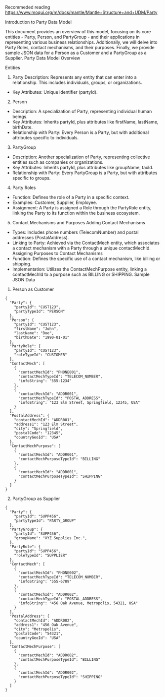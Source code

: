 Recommeded reading
https://www.moqui.org/m/docs/mantle/Mantle+Structure+and+UDM/Party

Introduction to Party Data Model

This document provides an overview of this model, focusing on its core entities - Party, Person, and PartyGroup - and their applications in representing various business relationships. Additionally, we will delve into Party Roles, contact mechanisms, and their purposes. Finally, we provide sample JSON data for a Person as a Customer and a PartyGroup as a Supplier.
Party Data Model Overview

Entities
1. Party
Description: Represents any entity that can enter into a relationship. This includes individuals, groups, or organizations.
* Key Attributes: Unique identifier (partyId).
2. Person
* Description: A specialization of Party, representing individual human beings.
* Key Attributes: Inherits partyId, plus attributes like firstName, lastName, birthDate.
* Relationship with Party: Every Person is a Party, but with additional attributes specific to individuals.
3. PartyGroup
* Description: Another specialization of Party, representing collective entities such as companies or organizations.
* Key Attributes: Inherits partyId, plus attributes like groupName, taxId.
* Relationship with Party: Every PartyGroup is a Party, but with attributes specific to groups.
4. Party Roles
* Function: Defines the role of a Party in a specific context.
* Examples: Customer, Supplier, Employee.
* Assignment: A Party is assigned a Role through the PartyRole entity, linking the Party to its function within the business ecosystem.
5. Contact Mechanisms and Purposes
Adding Contact Mechanisms
* Types: Includes phone numbers (TelecomNumber) and postal addresses (PostalAddress).
* Linking to Party: Achieved via the ContactMech entity, which associates a contact mechanism with a Party through a unique contactMechId.
Assigning Purposes to Contact Mechanisms
* Function: Defines the specific use of a contact mechanism, like billing or shipping.
* Implementation: Utilizes the ContactMechPurpose entity, linking a contactMechId to a purpose such as BILLING or SHIPPING.
Sample JSON Data
1. Person as Customer
```
{
  "Party": {
    "partyId": "CUST123",
    "partyTypeId": "PERSON"
  },
  "Person": {
    "partyId": "CUST123",
    "firstName": "John",
    "lastName": "Doe",
    "birthDate": "1990-01-01"
  },
  "PartyRole": {
    "partyId": "CUST123",
    "roleTypeId": "CUSTOMER"
  },
  "ContactMech": [
    {
      "contactMechId": "PHONE001",
      "contactMechTypeId": "TELECOM_NUMBER",
      "infoString": "555-1234"
    },
    {
      "contactMechId": "ADDR001",
      "contactMechTypeId": "POSTAL_ADDRESS",
      "infoString": "123 Elm Street, Springfield, 12345, USA"
    }
  ],
  "PostalAddress": {
    "contactMechId": "ADDR001",
    "address1": "123 Elm Street",
    "city": "Springfield",
    "postalCode": "12345",
    "countryGeoId": "USA"
  },
  "ContactMechPurpose": [
    {
      "contactMechId": "ADDR001",
      "contactMechPurposeTypeId": "BILLING"
    },
    {
      "contactMechId": "ADDR001",
      "contactMechPurposeTypeId": "SHIPPING"
    }
  ]
}
```


2. PartyGroup as Supplier
```
{
  "Party": {
    "partyId": "SUPP456",
    "partyTypeId": "PARTY_GROUP"
  },
  "PartyGroup": {
    "partyId": "SUPP456",
    "groupName": "XYZ Supplies Inc.",
  },
  "PartyRole": {
    "partyId": "SUPP456",
    "roleTypeId": "SUPPLIER"
  },
  "ContactMech": [
    {
      "contactMechId": "PHONE002",
      "contactMechTypeId": "TELECOM_NUMBER",
      "infoString": "555-6789"
    },
    {
      "contactMechId": "ADDR002",
      "contactMechTypeId": "POSTAL_ADDRESS",
      "infoString": "456 Oak Avenue, Metropolis, 54321, USA"
    }
  ],
  "PostalAddress": {
    "contactMechId": "ADDR002",
    "address1": "456 Oak Avenue",
    "city": "Metropolis",
    "postalCode": "54321",
    "countryGeoId": "USA"
  },
  "ContactMechPurpose": [
    {
      "contactMechId": "ADDR002",
      "contactMechPurposeTypeId": "BILLING"
    },
    {
      "contactMechId": "ADDR002",
      "contactMechPurposeTypeId": "SHIPPING"
    }
  ]
}
```



